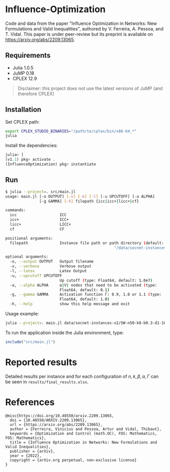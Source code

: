 # Influence-Optimization
Code and data from the paper "Influence Optimization in Networks: New Formulations and Valid Inequalities", authored by V. Ferreira, A. Pessoa, and T. Vidal. This paper is under peer-review but its preprint is available on https://arxiv.org/abs/2209.13065.

## Requirements
- Julia 1.0.5
- JuMP 0.18
- CPLEX 12.9

> Disclaimer: this project does not use the latest versions of JuMP (and therefore CPLEX)

## Installation

Set CPLEX path:
```bash
export CPLEX_STUDIO_BINARIES="/path/to/cplex/bin/x86-64_*"
julia
```

Install the dependencies:
```julia
julia> ]
(v1.1) pkg> activate .
(InfluenceOptimization) pkg> instantiate
```

## Run

```bash
$ julia --project=. src/main.jl
usage: main.jl [-o OUTPUT] [-v] [-b] [-l] [-u UPCUTOFF] [-a ALPHA]
               [-g GAMMA] [-h] filepath {icc|icc+|licc+|cf}

commands:
  icc                   ICC
  icc+                  ICC+
  licc+                 LICC+
  cf                    CF

positional arguments:
  filepath              Instance file path or path directory (default:
                                                "/data/socnet-instances-v2/SW-n50-k4-b0.1-d1-10-g0.7-i3")

optional arguments:
  -o, --output OUTPUT   Output filename
  -v, --verbose         Verbose output
  -l, --latex           Latex Output
  -u, --upcutoff UPCUTOFF
                        Up cutoff (type: Float64, default: 1.0e7)
  -a, --alpha ALPHA     α|V| nodes that need to be activated (type:
                        Float64, default: 0.1)
  -g, --gamma GAMMA     Activation function Γ: 0.9, 1.0 or 1.1 (type:
                        Float64, default: 1.0)
  -h, --help            show this help message and exit
```

Usage example:
```bash
julia --project=. main.jl data/socnet-instances-v2/SW-n50-k8-b0.3-d1-10-g0.7-i1 -a 0.1 -u 45 -g 1.0 cf
```

To run the application inside the Julia environment, type:
```julia
include("src/main.jl")
```

# Reported results
Detailed results per instance and for each configuration of $n, k, \beta, \alpha, \Gamma$ can be seen in `results/final_results.xlsx`.

# References

```
@misc{https://doi.org/10.48550/arxiv.2209.13065,
  doi = {10.48550/ARXIV.2209.13065},
  url = {https://arxiv.org/abs/2209.13065},
  author = {Ferreira, Vinicius and Pessoa, Artur and Vidal, Thibaut},
  keywords = {Optimization and Control (math.OC), FOS: Mathematics, FOS: Mathematics},
  title = {Influence Optimization in Networks: New Formulations and Valid Inequalities},
  publisher = {arXiv},
  year = {2022},
  copyright = {arXiv.org perpetual, non-exclusive license}
}
```